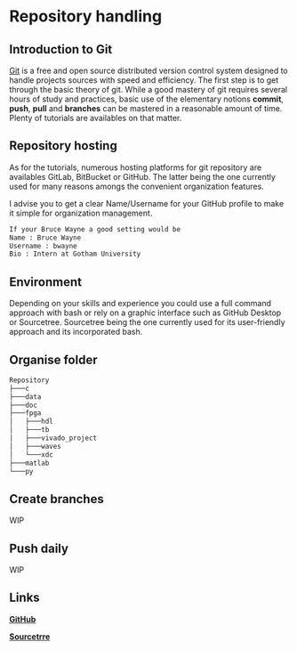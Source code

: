 # Repository handling

## Introduction to Git

[Git](https://git-scm.com) is a free and open source distributed version control system designed to handle projects sources with speed and efficiency. The first step is to get through the basic theory of git. While a good mastery of git requires several hours of study and practices, basic use of the elementary notions **commit**, **push**, **pull** and **branches** can be mastered in a reasonable amount of time. Plenty of tutorials are availables on that matter.

## Repository hosting

As for the tutorials, numerous hosting platforms for git repository are availables GitLab, BitBucket or GitHub. The latter being the one currently used for many reasons amongs the convenient organization features.

I advise you to get a clear Name/Username for your GitHub profile to make it simple for organization management.

```Bash
If your Bruce Wayne a good setting would be
Name : Bruce Wayne
Username : bwayne
Bio : Intern at Gotham University
```

## Environment

Depending on your skills and experience you could use a full command approach with bash or rely on a graphic interface such as GitHub Desktop or Sourcetree. Sourcetree being the one currently used for its user-friendly approach and its incorporated bash.

## Organise folder
```Bash
Repository
├───c
├───data
├───doc
├───fpga
│   ├───hdl
│   ├───tb
│   ├───vivado_project
│   ├───waves
│   └───xdc
├───matlab
└───py
```

## Create branches

WIP

## Push daily

WIP

## Links

[**GitHub**](https://github.com/)

[**Sourcetrre**](https://www.sourcetreeapp.com/)